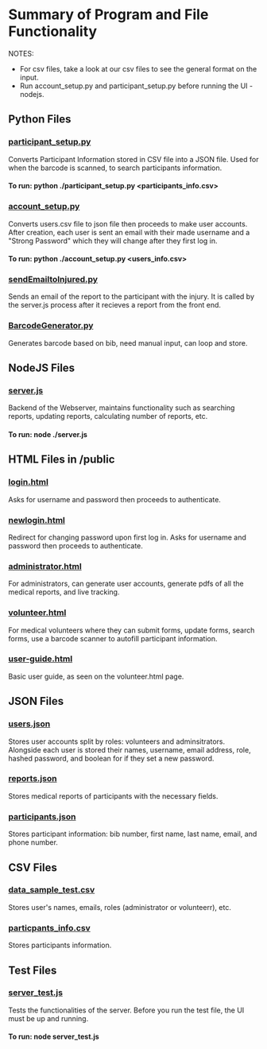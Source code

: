 # Summary of Program and File Functionality
NOTES:
- For csv files, take a look at our csv files to see the general format on the input.
- Run account_setup.py and participant_setup.py before running the UI - nodejs.
## Python Files
### [participant_setup.py](/user_interface/participant_setup.py)
Converts Participant Information stored in CSV file into a JSON file. Used for when the barcode is scanned, to search participants information.
#### To run: python ./participant_setup.py <participants_info.csv>
### [account_setup.py](/user_interface/account_setup.py)
Converts users.csv file to json file then proceeds to make user accounts.
After creation, each user is sent an email with their made username and a "Strong Password"
which they will change after they first log in.
#### To run: python ./account_setup.py  <users_info.csv>
### [sendEmailtoInjured.py](/user_interface/sendEmailtoInjured.py)
Sends an email of the report to the participant with the injury.
It is called by the server.js process after it recieves a report from the front end.
### [BarcodeGenerator.py](/user_interface/BarcodeGenerator.py)
Generates barcode based on bib, need manual input, can loop and store.

## NodeJS Files
### [server.js](/user_interface/server.js)
Backend of the Webserver, maintains functionality such as searching reports, updating reports, calculating number of reports, etc.
#### To run: node ./server.js

## HTML Files in /public
### [login.html](/user_interface/public/login.html)
Asks for username and password then proceeds to authenticate.
### [newlogin.html](/user_interface/public/newlogin.html)
Redirect for changing password upon first log in.
Asks for username and password then proceeds to authenticate.
### [administrator.html](/user_interface/public/administrator.html)
For administrators, can generate user accounts, generate pdfs of all the medical reports, and live tracking.
### [volunteer.html](/user_interface/public/volunteer.html)
For medical volunteers where they can submit forms, update forms, search forms, use a barcode scanner to autofill participant information.
### [user-guide.html](/user_interface/public/user-guide.html)
Basic user guide, as seen on the volunteer.html page.

## JSON Files
### [users.json](/user_infterface/users.json)
Stores user accounts split by roles: volunteers and adminsitrators.
Alongside each user is stored their names, username, email address, role, hashed password, and boolean for if they set a new password.
### [reports.json](/user_interface/reports.json)
Stores medical reports of participants with the necessary fields.
### [participants.json](/user_infterface/participants.json)
Stores participant information: bib number, first name, last name, email, and phone number.

## CSV Files
### [data_sample_test.csv](/user_interface/data_sample_test.csv)
Stores user's names, emails, roles (administrator or volunteerr), etc.
### [particpants_info.csv](/user_interface/participants_info.csv)
Stores participants information.

## Test Files
### [server_test.js](/user_interface/server_test.js)
Tests the functionalities of the server. 
Before you run the test file, the UI must be up and running.
#### To run: node server_test.js


